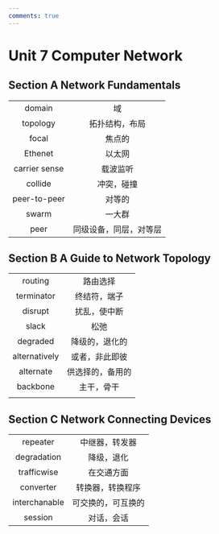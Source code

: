 ```yaml
---
comments: true
---
```


# Unit 7 Computer Network
## Section A Network Fundamentals  
|||
|:--:|:--:|
|domain|域|
|topology|拓扑结构，布局|
|focal|焦点的|
|Ethenet|以太网|
|carrier sense|载波监听|
|collide|冲突，碰撞|
|peer-to-peer|对等的|
|swarm|一大群|
|peer|同级设备，同层，对等层|



## Section B A Guide to Network Topology  
|||
|:--:|:--:|
|routing|路由选择|
|terminator|终结符，端子|
|disrupt|扰乱，使中断|
|slack|松弛|
|degraded|降级的，退化的|
|alternatively|或者，非此即彼|
|alternate|供选择的，备用的|
|backbone|主干，骨干|
|||

## Section C Network Connecting Devices
|||
|:--:|:--:|
|repeater|中继器，转发器|
|degradation|降级，退化|
|trafficwise|在交通方面|
|converter|转换器，转换程序|
|interchanable|可交换的，可互换的|
|session|对话，会话|
